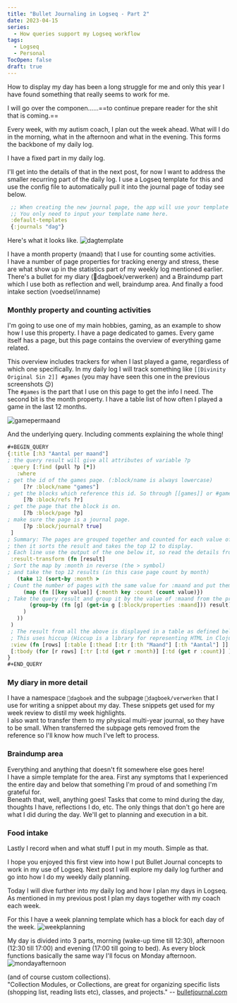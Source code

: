 ```yaml
---
title: "Bullet Journaling in Logseq - Part 2"
date: 2023-04-15
series: 
  - How queries support my Logseq workflow
tags: 
  - Logseq
  - Personal
TocOpen: false
draft: true
---
```

How to display my day has been a long struggle for me and only this year I have found something that really seems to work for me.

I will go over the componen......==to continue prepare reader for the shit that is coming.==

Every week, with my autism coach, I plan out the week ahead. What will I do in the morning, what in the afternoon and what in the evening. This forms the backbone of my daily log.

I have a fixed part in my daily log.

I'll get into the details of that in the next post, for now I want to address the smaller recurring part of the daily log. I use a Logseq template for this and use the config file to automatically pull it into the journal page of today see below.

```clojure
 ;; When creating the new journal page, the app will use your template if there is one.
 ;; You only need to input your template name here.
 :default-templates
 {:journals "dag"}
```

Here's what it looks like.
![dagtemplate](dagtemplate.png)

I have a month property (maand) that I use for counting some activities.  
I have a number of page properties for tracking energy and stress, these are what show up in the statistics part of my weekly log mentioned earlier.  
There's a bullet for my diary (📓dagboek/verwerken) and a Braindump part which I use both as reflection and well, braindump area. And finally a food intake section (voedsel/inname)
### Monthly property and counting activities
I'm going to use one of my main hobbies, gaming, as an example to show how I use this property. I have a page dedicated to games. Every game itself has a page, but this page contains the overview of everything game related.

This overview includes trackers for when I last played a game, regardless of which one specifically. In my daily log I will track something like `[[Divinity Original Sin 2]] #games` (you may have seen this one in the previous screenshots 😉)  
The `#games` is the part that I use on this page to get the info I need. The second bit is the month property. I have a table list of how often I played a game in the last 12 months.

![gamepermaand](gamepermaand.png)

And the underlying query. Including comments explaining the whole thing!
```clojure
#+BEGIN_QUERY 
{:title [:h3 "Aantal per maand"]
; the query result will give all attributes of variable ?p
 :query [:find (pull ?p [*]) 
   :where
; get the id of the games page. (:block/name is always lowercase)
     [?r :block/name "games"] 
; get the blocks which reference this id. So through [[games]] or #games
     [?b :block/refs ?r] 
; get the page that the block is on.
     [?b :block/page ?p] 
; make sure the page is a journal page.
     [?p :block/journal? true] 
 ]
; Summary: The pages are grouped together and counted for each value of :maand
; then it sorts the result and takes the top 12 to display.
; Each line use the output of the one below it, so read the details from bottom to top
 :result-transform (fn [result] 
; Sort the map by :month in reverse (the > symbol)
; and take the top 12 results (in this case page count by month)
   (take 12 (sort-by :month > 
; Count the number of pages with the same value for :maand and put them in a key value pair.
     (map (fn [[key value]] {:month key :count (count value)}) 
; Take the query result and group it by the value of :maand from the properties attribute.
       (group-by (fn [g] (get-in g [:block/properties :maand])) result) 
     )
   ))
 )
 ; The result from all the above is displayed in a table as defined below.
 ; This uses hiccup (Hiccup is a library for representing HTML in Clojure)
 :view (fn [rows] [:table [:thead [:tr [:th "Maand"] [:th "Aantal"] ]] 
 [:tbody (for [r rows] [:tr [:td (get r :month)] [:td (get r :count)] ])] ])
}
#+END_QUERY
```
### My diary in more detail
I have a namespace `📓dagboek` and the subpage `📓dagboek/verwerken` that I use for writing a snippet about my day. These snippets get used for my week review to distil my week highlights.  
I also want to transfer them to my physical multi-year journal, so they have to be small. When transferred the subpage gets removed from the reference so I'll know how much I've left to process.
### Braindump area
Everything and anything that doesn't fit somewhere else goes here!  
I have a simple template for the area. First any symptoms that I experienced the entire day and below that something I'm proud of and something I'm grateful for.  
Beneath that, well, anything goes! Tasks that come to mind during the day, thoughts I have, reflections I do, etc. The only things that don't go here are what I did during the day. We'll get to planning and execution in a bit.
### Food intake
Lastly I record when and what stuff I put in my mouth. Simple as that.

I hope you enjoyed this first view into how I put Bullet Journal concepts to work in my use of Logseq. Next post I will explore my daily log further and go into how I do my weekly daily planning.


Today I will dive further into my daily log and how I plan my days in Logseq. As mentioned in my previous post I plan my days together with my coach each week.

For this I have a week planning template which has a block for each day of the week.
![weekplanning](weekplanning.png)

My day is divided into 3 parts, morning (wake-up time till 12:30), afternoon (12:30 till 17:00) and evening (17:00 till going to bed). As every block functions basically the same way I'll focus on Monday afternoon.
![mondayafternoon](mondayafternoon.png)

 (and of course custom collections).  
"Collection Modules, or Collections, are great for organizing specific lists (shopping list, reading lists etc), classes, and projects." -- [bulletjournal.com](https://bulletjournal.com/blogs/bulletjournalist/collections)